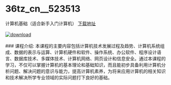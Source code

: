 # 36tz_cn__523513
计算机基础（适合新手入门计算机）
[下载地址](http://www.36tz.cn/article/523513 "下载地址")
<br/></br>[![download](http://36tz.cn/muke_img/2018_09_2-4-300x216.png "下载地址")](http://www.36tz.cn/article/523513 "下载地址")
<br/></br>### 课程介绍:
本课程的主要内容包括计算机技术发展过程及趋势、计算机系统组成、数据的表示与运算、计算机硬件和软件、操作系统、办公软件、程序设计语言、数据库技术、多媒体技术、计算机网络、网页设计和信息安全。通过本课程的学习，不仅可以掌握计算机的基本理论和基础知识，而且能初步具备利用计算机分析问题、解决问题的意识与能力，提高计算机素养，为将来应用计算机的相关知识和技术解决所学专业领域的实际问题打下良好的基础。


